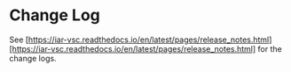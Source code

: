 # Change Log

See [https://iar-vsc.readthedocs.io/en/latest/pages/release_notes.html][https://iar-vsc.readthedocs.io/en/latest/pages/release_notes.html] for the change logs.